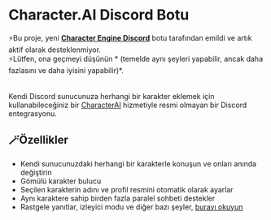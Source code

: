 # Character.AI Discord Botu

⚡Bu proje, yeni **[Character Engine Discord](https://github.com/drizzle-mizzle/Character-Engine-Discord)** botu tarafından emildi ve artık aktif olarak desteklenmiyor. <br>
⚡Lütfen, ona geçmeyi düşünün * (temelde aynı şeyleri yapabilir, ancak daha fazlasını ve daha iyisini yapabilir)*. <br>
<br><br>
Kendi Discord sunucunuza herhangi bir karakter eklemek için kullanabileceğiniz bir [CharacterAI](https://beta.character.ai/) hizmetiyle resmi olmayan bir Discord entegrasyonu.

<div align="center">    

</div>

## 🪄Özellikler
- Kendi sunucunuzdaki herhangi bir karakterle konuşun ve onları anında değiştirin
- Gömülü karakter bulucu
- Seçilen karakterin adını ve profil resmini otomatik olarak ayarlar
- Aynı karaktere sahip birden fazla paralel sohbeti destekler
- Rastgele yanıtlar, izleyici modu ve diğer bazı şeyler, [burayı okuyun](#documentation)
